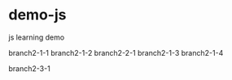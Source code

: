 # demo-js
js learning demo

branch2-1-1
branch2-1-2
branch2-2-1
branch2-1-3
branch2-1-4

branch2-3-1